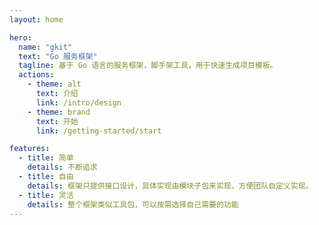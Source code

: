 ```yaml
---
layout: home

hero:
  name: "gkit"
  text: "Go 服务框架"
  tagline: 基于 Go 语言的服务框架，脚手架工具，用于快速生成项目模板。
  actions:
    - theme: alt
      text: 介绍
      link: /intro/design
    - theme: brand
      text: 开始
      link: /getting-started/start

features:
  - title: 简单
    details: 不断追求
  - title: 自由
    details: 框架只提供接口设计，具体实现由模块子包来实现，方便团队自定义实现。
  - title: 灵活
    details: 整个框架类似工具包，可以按需选择自己需要的功能
---
```


